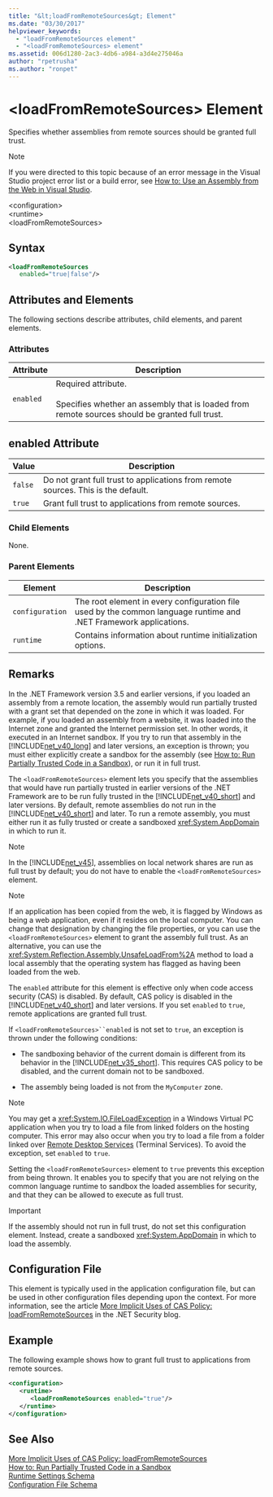 ```yaml
---
title: "&lt;loadFromRemoteSources&gt; Element"
ms.date: "03/30/2017"
helpviewer_keywords: 
  - "loadFromRemoteSources element"
  - "<loadFromRemoteSources> element"
ms.assetid: 006d1280-2ac3-4db6-a984-a3d4e275046a
author: "rpetrusha"
ms.author: "ronpet"
---
```

# &lt;loadFromRemoteSources&gt; Element
Specifies whether assemblies from remote sources should be granted full trust.  
  
> [!NOTE]
>  If you were directed to this topic because of an error message in the Visual Studio project error list or a build error, see [How to: Use an Assembly from the Web in Visual Studio](http://msdn.microsoft.com/library/d8635b63-89a0-41aa-90f4-f351b2111070).  
  
 \<configuration>  
\<runtime>  
\<loadFromRemoteSources>  
  
## Syntax  
  
```xml  
<loadFromRemoteSources    
   enabled="true|false"/>  
```  
  
## Attributes and Elements  
 The following sections describe attributes, child elements, and parent elements.  
  
### Attributes  
  
|Attribute|Description|  
|---------------|-----------------|  
|`enabled`|Required attribute.<br /><br /> Specifies whether an assembly that is loaded from remote sources should be granted full trust.|  
  
## enabled Attribute  
  
|Value|Description|  
|-----------|-----------------|  
|`false`|Do not grant full trust to applications from remote sources. This is the default.|  
|`true`|Grant full trust to applications from remote sources.|  
  
### Child Elements  
 None.  
  
### Parent Elements  
  
|Element|Description|  
|-------------|-----------------|  
|`configuration`|The root element in every configuration file used by the common language runtime and .NET Framework applications.|  
|`runtime`|Contains information about runtime initialization options.|  
  
## Remarks  
 In the .NET Framework version 3.5 and earlier versions, if you loaded an assembly from a remote location, the assembly would run partially trusted with a grant set that depended on the zone in which it was loaded. For example, if you loaded an assembly from a website, it was loaded into the Internet zone and granted the Internet permission set. In other words, it executed in an Internet sandbox. If you try to run that assembly in the [!INCLUDE[net_v40_long](../../../../../includes/net-v40-long-md.md)] and later versions, an exception is thrown; you must either explicitly create a sandbox for the assembly (see [How to: Run Partially Trusted Code in a Sandbox](../../../../../docs/framework/misc/how-to-run-partially-trusted-code-in-a-sandbox.md)), or run it in full trust.  
  
 The `<loadFromRemoteSources>` element lets you specify that the assemblies that would have run partially trusted in earlier versions of the .NET Framework are to be run fully trusted in the [!INCLUDE[net_v40_short](../../../../../includes/net-v40-short-md.md)] and later versions. By default, remote assemblies do not run in the [!INCLUDE[net_v40_short](../../../../../includes/net-v40-short-md.md)] and later. To run a remote assembly, you must either run it as fully trusted or create a sandboxed <xref:System.AppDomain> in which to run it.  
  
> [!NOTE]
>  In the [!INCLUDE[net_v45](../../../../../includes/net-v45-md.md)], assemblies on local network shares are run as full trust by default; you do not have to enable the `<loadFromRemoteSources>` element.  
  
> [!NOTE]
>  If an application has been copied from the web, it is flagged by Windows as being a web application, even if it resides on the local computer. You can change that designation by changing the file properties, or you can use the `<loadFromRemoteSources>` element to grant the assembly full trust. As an alternative, you can use the <xref:System.Reflection.Assembly.UnsafeLoadFrom%2A> method to load a local assembly that the operating system has flagged as having been loaded from the web.  
  
 The `enabled` attribute for this element is effective only when code access security (CAS) is disabled. By default, CAS policy is disabled in the [!INCLUDE[net_v40_short](../../../../../includes/net-v40-short-md.md)] and later versions. If you set `enabled` to `true`, remote applications are granted full trust.  
  
 If `<loadFromRemoteSources>``enabled` is not set to `true`, an exception is thrown under the following conditions:  
  
-   The sandboxing behavior of the current domain is different from its behavior in the [!INCLUDE[net_v35_short](../../../../../includes/net-v35-short-md.md)]. This requires CAS policy to be disabled, and the current domain not to be sandboxed.  
  
-   The assembly being loaded is not from the `MyComputer` zone.  
  
> [!NOTE]
>  You may get a <xref:System.IO.FileLoadException> in a Windows Virtual PC application when you try to load a file from linked folders on the hosting computer. This error may also occur when you try to load a file from a folder linked over [Remote Desktop Services](http://go.microsoft.com/fwlink/?LinkId=182775) (Terminal Services). To avoid the exception, set `enabled` to `true`.  
  
 Setting the `<loadFromRemoteSources>` element to `true` prevents this exception from being thrown. It enables you to specify that you are not relying on the common language runtime to sandbox the loaded assemblies for security, and that they can be allowed to execute as full trust.  
  
> [!IMPORTANT]
>  If the assembly should not run in full trust, do not set this configuration element. Instead, create a sandboxed <xref:System.AppDomain> in which to load the assembly.  
  
## Configuration File  
 This element is typically used in the application configuration file, but can be used in other configuration files depending upon the context. For more information, see the article [More Implicit Uses of CAS Policy: loadFromRemoteSources](http://go.microsoft.com/fwlink/p/?LinkId=266839) in the .NET Security blog.  
  
## Example  
 The following example shows how to grant full trust to applications from remote sources.  
  
```xml  
<configuration>  
   <runtime>  
      <loadFromRemoteSources enabled="true"/>  
   </runtime>  
</configuration>  
```  
  
## See Also  
 [More Implicit Uses of CAS Policy: loadFromRemoteSources](http://go.microsoft.com/fwlink/p/?LinkId=266839)  
 [How to: Run Partially Trusted Code in a Sandbox](../../../../../docs/framework/misc/how-to-run-partially-trusted-code-in-a-sandbox.md)  
 [Runtime Settings Schema](../../../../../docs/framework/configure-apps/file-schema/runtime/index.md)  
 [Configuration File Schema](../../../../../docs/framework/configure-apps/file-schema/index.md)
